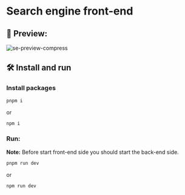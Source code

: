 # Search engine front-end

## 👀 Preview:

![se-preview-compress](https://user-images.githubusercontent.com/94259578/201445337-2e97fc20-742a-4160-bd2c-12e08faf4543.gif)

## 🛠️ Install and run

### Install packages

```bash
pnpm i 
```

or

```bash
npm i 
```

### Run: 

**Note:** Before start front-end side you should start the back-end side. 

```bash
pnpm run dev
```

or

```bash
npm run dev
```
